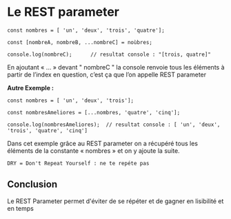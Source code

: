 # Le REST parameter



    const nombres = [ 'un', 'deux', 'trois', 'quatre']; 

    const [nombreA, nombreB, ...nombreC] = noùbres;

    console.log(nombreC);      // resultat console : "[trois, quatre]"


En ajoutant « … » devant " nombreC " la console renvoie tous les éléments à partir de l’index en question, c’est ça que l’on appelle REST parameter



**Autre Exemple :**

    const nombres = [ 'un', 'deux', 'trois'];

    const nombresAmeliores = [...nombres, 'quatre', 'cinq'];

    console.log(nombresAmeliores);  // resultat console : [ 'un', 'deux', 'trois', 'quatre', 'cinq']


Dans cet exemple grâce au REST parameter on a récupéré tous les éléments de la constante « nombres » et on y ajoute la suite.


    DRY = Don't Repeat Yourself : ne te repéte pas

## Conclusion 

Le REST Parameter permet d'éviter de se répéter et de gagner en lisibilité et en temps